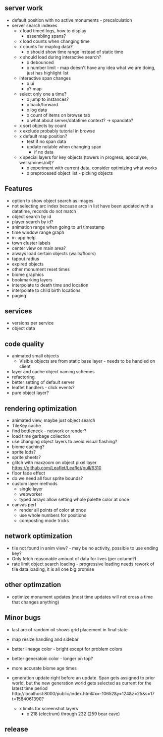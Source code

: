## server work
- default position with no active monuments - precalculation
- server search indexes
  - x load timed logs, how to display
    - assembling spans?
  - x load counts when changing time
  - x counts for maplog data?
    - x should show time range instead of static time
  - x should load during interactive search?
    - x debounced
    - x number limit - map doesn't have any idea what we are doing, just has highlight list
  - interactive span changes
    - x ui
    - x? map
  - select only one a time?
    - x jump to instances?
    - x back/forward
    - x log data
    - x count of items on browse tab
    - x what about server/datatime context? -> spandata?
  - x sort objects by count
  - x exclude probably tutorial in browse
  - x default map position?
    - test if no span data
    - update notable when changing span
      - if no data
  - x special layers for key objects (towers in progress, apocalyse, wells/mines/oil)?
    - x experiment with current data, consider optimizing what works
    - x preprocesed object list - picking objects

## Features
- option to show object search as images
- not selecting arc index because arcs in list have been updated with a datatime, records do not match
- object search by id
- player search by id?
- animation range when going to url timestamp
- time window range graph
- in-app help
- town cluster labels
- center view on main area?
- always load certain objects (walls/floors)
- tapout radius
- expired objects
- other monument reset times
- biome graphics
- bookmarking layers
- interpolate to death time and location
- interpolate to child birth locations
- paging

## services
- versions per service
- object data

## code quality
- animated small objects
  - Visible objects are from static base layer - needs to be handled on client
- layer and cache object naming schemes
- refactoring
- better setting of default server
- leaflet handlers - click events?
- pure object layer?


## rendering optimization
- animated view, maybe just object search
- TileKey cache
- find bottleneck - network or render?
- load time garbage collection
- use changing object layers to avoid visual flashing?
- biome caching?
- sprite lods?
- sprite sheets?
- glitch with maxzoom on object pixel layer https://github.com/Leaflet/Leaflet/pull/6310
- floor fade effect
- do we need all four sprite bounds?
- custom layer methods
  - single layer
  - webworker
  - typed arrays allow setting whole palette color at once
- canvas perf
  - render all points of color at once
  - use whole numbers for positions
  - composting mode tricks

## network optimization
- tile not found in anim view? - may be no activity, possible to use ending key?
- Only fetch reasonable amount of data for lives (per column?)
- rate limit object search loading - progressive loading needs rework of tile data loading, it is all one big promise

## other optimzation
- optimize monument updates (most time updates will not cross a time that changes anything)

## Minor bugs
- last arc of random oil shows grid placement in final state
- map resize handling and sidebar
- better lineage color - bright except for problem colors
- better generatoin color - longer on top?
- more accurate biome age times
- generation update right before an update. Span gets assigned to prior world, but the new generation world gets selected as current for the latest time period
  http://localhost:8000/public/index.html#x=-10652&y=124&z=25&s=17
  t=1584061390?

  - x limits for screenshot layers
    - x 218 (electrum) through 232 (259 bear cave)

## release
